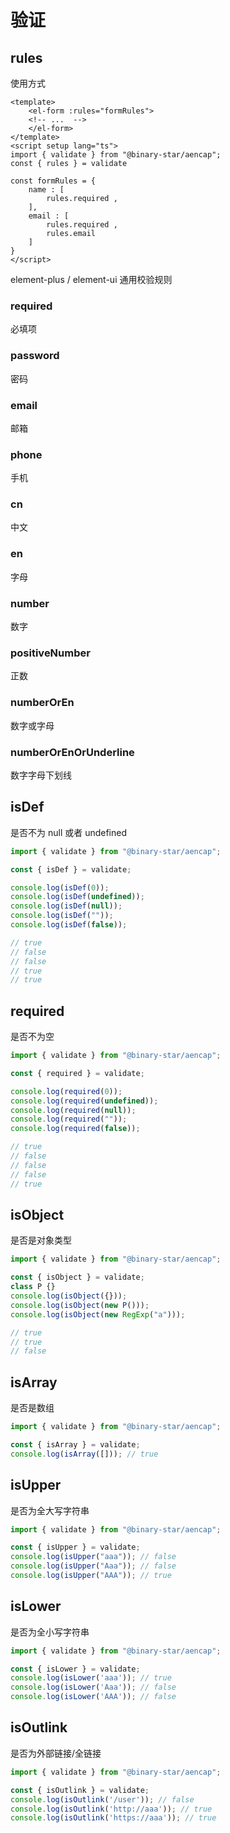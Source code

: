 # 验证

## rules 

使用方式 


```vue
<template>
    <el-form :rules="formRules">
    <!-- ...  -->
    </el-form>
</template>
<script setup lang="ts">
import { validate } from "@binary-star/aencap";
const { rules } = validate 

const formRules = {
    name : [
        rules.required , 
    ],
    email : [
        rules.required , 
        rules.email
    ]
}
</script>

```

element-plus / element-ui  通用校验规则

### required 
必填项


### password 
密码


### email
邮箱

### phone
手机

### cn 
中文

### en 
字母

### number 
数字


### positiveNumber 
正数


### numberOrEn 
数字或字母


### numberOrEnOrUnderline 
数字字母下划线

## isDef

是否不为 null 或者 undefined

```ts
import { validate } from "@binary-star/aencap";

const { isDef } = validate;

console.log(isDef(0));
console.log(isDef(undefined));
console.log(isDef(null));
console.log(isDef(""));
console.log(isDef(false));

// true
// false
// false
// true
// true
```

## required

是否不为空

```ts
import { validate } from "@binary-star/aencap";

const { required } = validate;

console.log(required(0));
console.log(required(undefined));
console.log(required(null));
console.log(required(""));
console.log(required(false));

// true
// false
// false
// false
// true
```

## isObject

是否是对象类型

```ts
import { validate } from "@binary-star/aencap";

const { isObject } = validate;
class P {}
console.log(isObject({}));
console.log(isObject(new P()));
console.log(isObject(new RegExp("a")));

// true
// true
// false
```

## isArray

是否是数组

```ts
import { validate } from "@binary-star/aencap";

const { isArray } = validate;
console.log(isArray([])); // true
```

## isUpper

是否为全大写字符串

```ts
import { validate } from "@binary-star/aencap";

const { isUpper } = validate;
console.log(isUpper("aaa")); // false
console.log(isUpper("Aaa")); // false
console.log(isUpper("AAA")); // true
```

## isLower

是否为全小写字符串

```ts
import { validate } from "@binary-star/aencap";

const { isLower } = validate;
console.log(isLower('aaa')); // true 
console.log(isLower('Aaa')); // false 
console.log(isLower('AAA')); // false

```

## isOutlink

是否为外部链接/全链接
```ts
import { validate } from "@binary-star/aencap";

const { isOutlink } = validate;
console.log(isOutlink('/user')); // false  
console.log(isOutlink('http://aaa')); // true 
console.log(isOutlink('https://aaa')); // true 

```


